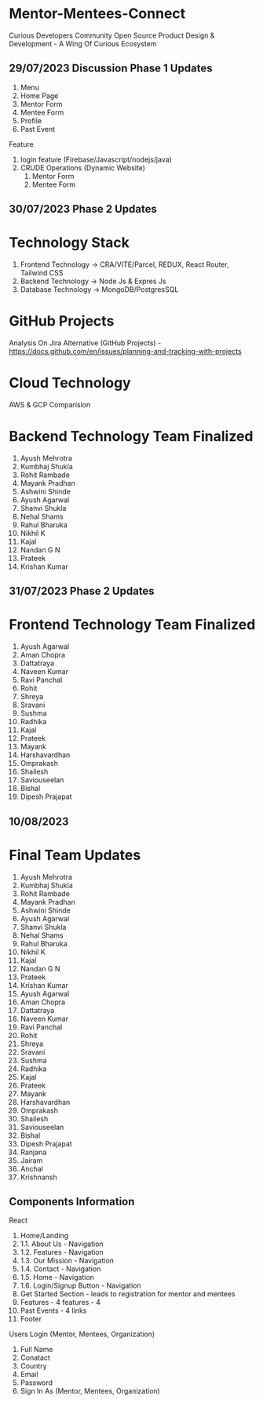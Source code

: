 # Mentor-Mentees-Connect
Curious Developers Community Open Source Product Design &amp; Development - A Wing Of Curious Ecosystem

## 29/07/2023 Discussion Phase 1 Updates
1. Menu
2. Home Page
3. Mentor Form
4. Mentee Form
5. Profile 
6. Past Event

Feature
1. login feature (Firebase/Javascript/nodejs/java)
2. CRUDE Operations (Dynamic Website)
	1. Mentor Form
	2. Mentee Form

## 30/07/2023 Phase 2 Updates
Technology Stack
=====================================
1. Frontend Technology -> CRA/VITE/Parcel, REDUX, React Router, Tailwind CSS
2. Backend Technology -> Node Js & Expres Js
3. Database Technology -> MongoDB/PostgresSQL

GitHub Projects
=====================================
Analysis On Jira Alternative (GitHub Projects) - https://docs.github.com/en/issues/planning-and-tracking-with-projects

Cloud Technology
=====================================
AWS & GCP Comparision

Backend Technology Team Finalized
=====================================
1. Ayush Mehrotra
2. Kumbhaj Shukla
3. Rohit Rambade
4. Mayank Pradhan
5. Ashwini Shinde
7. Ayush Agarwal
8. Shanvi Shukla
9. Nehal Shams
10. Rahul Bharuka
11. Nikhil K
12. Kajal
13. Nandan G N
14. Prateek
15. Krishan Kumar



## 31/07/2023 Phase 2 Updates
Frontend Technology Team Finalized
=====================================
1. Ayush Agarwal
2. Aman Chopra
3. Dattatraya
4. Naveen Kumar
5. Ravi Panchal
6. Rohit
7. Shreya
8. Sravani
9. Sushma
10. Radhika
11. Kajal
12. Prateek
13. Mayank
14. Harshavardhan
15. Omprakash
16. Shailesh
17. Saviouseelan
18. Bishal
19. Dipesh Prajapat


## 10/08/2023
Final Team Updates
=====================================
1. Ayush Mehrotra
2. Kumbhaj Shukla
3. Rohit Rambade
4. Mayank Pradhan
5. Ashwini Shinde
7. Ayush Agarwal
8. Shanvi Shukla
9. Nehal Shams
10. Rahul Bharuka
11. Nikhil K
12. Kajal
13. Nandan G N
14. Prateek
15. Krishan Kumar
16. Ayush Agarwal
17. Aman Chopra
18. Dattatraya
19. Naveen Kumar
20. Ravi Panchal
21. Rohit
22. Shreya
23. Sravani
24. Sushma
25. Radhika
26. Kajal
27. Prateek
28. Mayank
29. Harshavardhan
30. Omprakash
31. Shailesh
32. Saviouseelan
33. Bishal
34. Dipesh Prajapat
35. Ranjana
36. Jairam
37. Anchal
38. Krishnansh


## Components Information
React 
1. Home/Landing
2. 1.1. About Us - Navigation
3. 1.2. Features - Navigation
4. 1.3. Our Mission - Navigation
5. 1.4. Contact - Navigation
6. 1.5. Home - Navigation
7. 1.6. Login/Signup Button - Navigation
8. Get Started Section  - leads to registration for mentor and mentees
9. Features - 4 features - 4 
10. Past Events - 4 links
11. Footer




Users Login (Mentor, Mentees, Organization)
1. Full Name
2. Conatact
3. Country
4. Email
5. Password
6. Sign In As (Mentor, Mentees, Organization)